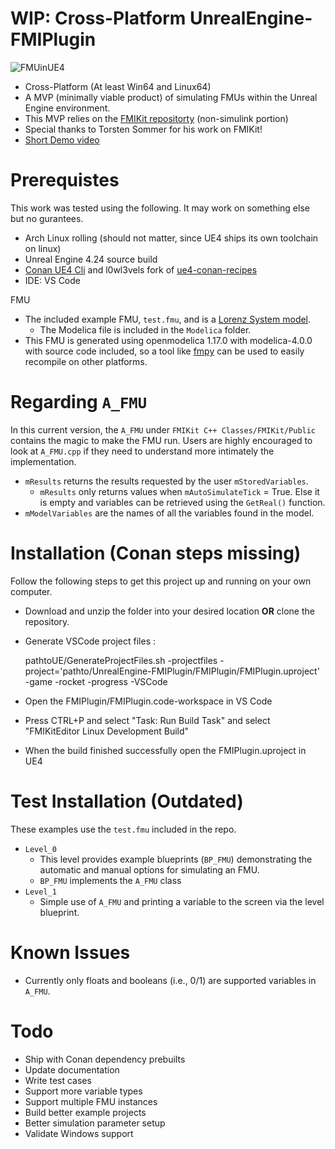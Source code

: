 # WIP: Cross-Platform UnrealEngine-FMIPlugin

![FMUinUE4](docs/fmuUEBP.PNG)

- Cross-Platform (At least Win64 and Linux64)
- A MVP (minimally viable product) of simulating FMUs within the Unreal Engine environment.
- This MVP relies on the [FMIKit repositorty](https://github.com/CATIA-Systems/FMIKit-Simulink) (non-simulink portion)
- Special thanks to Torsten Sommer for his work on FMIKit!
- [Short Demo video](https://youtu.be/r3NeJKJt4Z8)
  
# Prerequistes

This work was tested using the following. It may work on something else but no gurantees.
- Arch Linux rolling (should not matter, since UE4 ships its own toolchain on linux)
- Unreal Engine 4.24 source build
- [Conan UE4 Cli](https://github.com/adamrehn/conan-ue4cli) and l0wl3vels fork of [ue4-conan-recipes](https://github.com/l0wl3vel/ue4-conan-recipes)
- IDE: VS Code

FMU
- The included example FMU, `test.fmu`, and is a [Lorenz System model](https://en.wikipedia.org/wiki/Lorenz_system).
  - The Modelica file is included in the `Modelica` folder.
- This FMU is generated using openmodelica 1.17.0 with modelica-4.0.0 with source code included, so a tool like [fmpy](https://github.com/CATIA-Systems/FMPy) can be used to easily recompile on other platforms.

# Regarding `A_FMU`

In this current version, the `A_FMU` under `FMIKit C++ Classes/FMIKit/Public` contains the magic to make the FMU run. Users are highly encouraged to look at `A_FMU.cpp` if they need to understand more intimately the implementation.
- `mResults` returns the results requested by the user `mStoredVariables`.
  - `mResults` only returns values when `mAutoSimulateTick` = True. Else it is empty and variables can be retrieved using the `GetReal()` function.
- `mModelVariables` are the names of all the variables found in the model.

# Installation (Conan steps missing)

Follow the following steps to get this project up and running on your own computer.

- Download and unzip the folder into your desired location **OR** clone the repository.
- Generate VSCode project files : 

  pathtoUE/GenerateProjectFiles.sh -projectfiles -project='pathto/UnrealEngine-FMIPlugin/FMIPlugin/FMIPlugin.uproject' -game -rocket -progress -VSCode

- Open the FMIPlugin/FMIPlugin.code-workspace in VS Code
- Press CTRL+P and select "Task: Run Build Task" and select "FMIKitEditor Linux Development Build"
- When the build finished successfully open the FMIPlugin.uproject in UE4

# Test Installation (Outdated)

These examples use the `test.fmu` included in the repo.

- `Level_0`
  - This level provides example blueprints (`BP_FMU`) demonstrating the automatic and manual options for simulating an FMU.
  - `BP_FMU` implements the `A_FMU` class
- `Level_1`
  - Simple use of  `A_FMU` and printing a variable to the screen via the level blueprint.

# Known Issues

- Currently only floats and booleans (i.e., 0/1) are supported variables in `A_FMU`.

# Todo

- Ship with Conan dependency prebuilts
- Update documentation
- Write test cases
- Support more variable types
- Support multiple FMU instances
- Build better example projects
- Better simulation parameter setup
- Validate Windows support